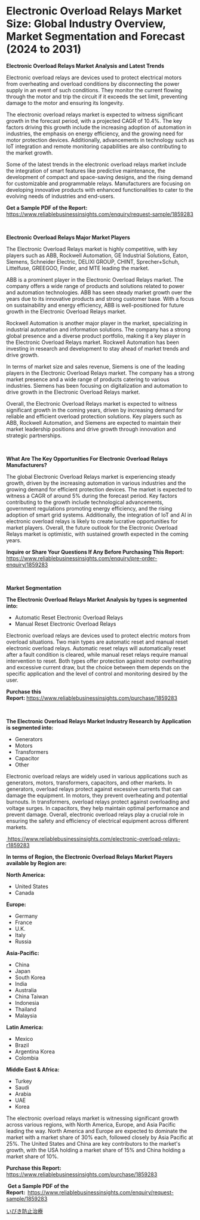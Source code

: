 <p><h1>Electronic Overload Relays Market Size: Global Industry Overview, Market Segmentation and Forecast (2024 to 2031)</h1></p><p><strong>Electronic Overload Relays Market Analysis and Latest Trends</strong></p>
<p><p>Electronic overload relays are devices used to protect electrical motors from overheating and overload conditions by disconnecting the power supply in an event of such conditions. They monitor the current flowing through the motor and trip the circuit if it exceeds the set limit, preventing damage to the motor and ensuring its longevity.</p><p>The electronic overload relays market is expected to witness significant growth in the forecast period, with a projected CAGR of 10.4%. The key factors driving this growth include the increasing adoption of automation in industries, the emphasis on energy efficiency, and the growing need for motor protection devices. Additionally, advancements in technology such as IoT integration and remote monitoring capabilities are also contributing to the market growth.</p><p>Some of the latest trends in the electronic overload relays market include the integration of smart features like predictive maintenance, the development of compact and space-saving designs, and the rising demand for customizable and programmable relays. Manufacturers are focusing on developing innovative products with enhanced functionalities to cater to the evolving needs of industries and end-users.</p></p>
<p><strong>Get a Sample PDF of the Report:&nbsp;</strong> <a href="https://www.reliablebusinessinsights.com/enquiry/request-sample/1859283">https://www.reliablebusinessinsights.com/enquiry/request-sample/1859283</a></p>
<p>&nbsp;</p>
<p><strong>Electronic Overload Relays Major Market Players</strong></p>
<p><p>The Electronic Overload Relays market is highly competitive, with key players such as ABB, Rockwell Automation, GE Industrial Solutions, Eaton, Siemens, Schneider Electric, DELIXI GROUP, CHINT, Sprecher+Schuh, Littelfuse, GREEGOO, Finder, and MTE leading the market.</p><p>ABB is a prominent player in the Electronic Overload Relays market. The company offers a wide range of products and solutions related to power and automation technologies. ABB has seen steady market growth over the years due to its innovative products and strong customer base. With a focus on sustainability and energy efficiency, ABB is well-positioned for future growth in the Electronic Overload Relays market.</p><p>Rockwell Automation is another major player in the market, specializing in industrial automation and information solutions. The company has a strong global presence and a diverse product portfolio, making it a key player in the Electronic Overload Relays market. Rockwell Automation has been investing in research and development to stay ahead of market trends and drive growth.</p><p>In terms of market size and sales revenue, Siemens is one of the leading players in the Electronic Overload Relays market. The company has a strong market presence and a wide range of products catering to various industries. Siemens has been focusing on digitalization and automation to drive growth in the Electronic Overload Relays market.</p><p>Overall, the Electronic Overload Relays market is expected to witness significant growth in the coming years, driven by increasing demand for reliable and efficient overload protection solutions. Key players such as ABB, Rockwell Automation, and Siemens are expected to maintain their market leadership positions and drive growth through innovation and strategic partnerships.</p></p>
<p>&nbsp;</p>
<p><strong>What Are The Key Opportunities For Electronic Overload Relays Manufacturers?</strong></p>
<p><p>The global Electronic Overload Relays market is experiencing steady growth, driven by the increasing automation in various industries and the growing demand for efficient protection devices. The market is expected to witness a CAGR of around 5% during the forecast period. Key factors contributing to the growth include technological advancements, government regulations promoting energy efficiency, and the rising adoption of smart grid systems. Additionally, the integration of IoT and AI in electronic overload relays is likely to create lucrative opportunities for market players. Overall, the future outlook for the Electronic Overload Relays market is optimistic, with sustained growth expected in the coming years.</p></p>
<p><strong>Inquire or Share Your Questions If Any Before Purchasing This Report:</strong> <a href="https://www.reliablebusinessinsights.com/enquiry/pre-order-enquiry/1859283">https://www.reliablebusinessinsights.com/enquiry/pre-order-enquiry/1859283</a></p>
<p>&nbsp;</p>
<p><strong>Market Segmentation</strong></p>
<p><strong>The Electronic Overload Relays Market Analysis by types is segmented into:</strong></p>
<p><ul><li>Automatic Reset Electronic Overload Relays</li><li>Manual Reset Electronic Overload Relays</li></ul></p>
<p><p>Electronic overload relays are devices used to protect electric motors from overload situations. Two main types are automatic reset and manual reset electronic overload relays. Automatic reset relays will automatically reset after a fault condition is cleared, while manual reset relays require manual intervention to reset. Both types offer protection against motor overheating and excessive current draw, but the choice between them depends on the specific application and the level of control and monitoring desired by the user.</p></p>
<p><strong>Purchase this Report:&nbsp;</strong><a href="https://www.reliablebusinessinsights.com/purchase/1859283">https://www.reliablebusinessinsights.com/purchase/1859283</a></p>
<p>&nbsp;</p>
<p><strong>The Electronic Overload Relays Market Industry Research by Application is segmented into:</strong></p>
<p><ul><li>Generators</li><li>Motors</li><li>Transformers</li><li>Capacitor</li><li>Other</li></ul></p>
<p><p>Electronic overload relays are widely used in various applications such as generators, motors, transformers, capacitors, and other markets. In generators, overload relays protect against excessive currents that can damage the equipment. In motors, they prevent overheating and potential burnouts. In transformers, overload relays protect against overloading and voltage surges. In capacitors, they help maintain optimal performance and prevent damage. Overall, electronic overload relays play a crucial role in ensuring the safety and efficiency of electrical equipment across different markets.</p></p>
<p><a href="https://www.reliablebusinessinsights.com/electronic-overload-relays-r1859283">&nbsp;https://www.reliablebusinessinsights.com/electronic-overload-relays-r1859283</a></p>
<p><strong>In terms of Region, the Electronic Overload Relays Market Players available by Region are:</strong></p>
<p>
    <p> <strong> North America: </strong>
        <ul>
            <li>United States</li>
            <li>Canada</li>
        </ul>
        </p> 
    <p> <strong> Europe: </strong>
        <ul>
            <li>Germany</li>
            <li>France</li>
            <li>U.K.</li>
            <li>Italy</li>
            <li>Russia</li>
        </ul>
        </p> 
    <p> <strong> Asia-Pacific: </strong>
        <ul>
            <li>China</li>
            <li>Japan</li>
            <li>South Korea</li>
            <li>India</li>
            <li>Australia</li>
            <li>China Taiwan</li>
            <li>Indonesia</li>
            <li>Thailand</li>
            <li>Malaysia</li>
        </ul>
        </p> 
    <p> <strong> Latin America: </strong>
        <ul>
            <li>Mexico</li>
            <li>Brazil</li>
            <li>Argentina Korea</li>
            <li>Colombia</li>
        </ul>
        </p> 
    <p> <strong> Middle East & Africa: </strong>
        <ul>
            <li>Turkey</li>
            <li>Saudi</li>
            <li>Arabia</li>
            <li>UAE</li>
            <li>Korea</li>
        </ul>
    </p>
    </p>
<p><p>The electronic overload relays market is witnessing significant growth across various regions, with North America, Europe, and Asia Pacific leading the way. North America and Europe are expected to dominate the market with a market share of 30% each, followed closely by Asia Pacific at 25%. The United States and China are key contributors to the market's growth, with the USA holding a market share of 15% and China holding a market share of 10%.</p></p>
<p><strong>Purchase this Report: </strong><a href="https://www.reliablebusinessinsights.com/purchase/1859283">https://www.reliablebusinessinsights.com/purchase/1859283</a></p>
<p>&nbsp;<strong>Get a Sample PDF of the Report:&nbsp;&nbsp;</strong><a href="https://www.reliablebusinessinsights.com/enquiry/request-sample/1859283">https://www.reliablebusinessinsights.com/enquiry/request-sample/1859283</a></p>
<p><strong></strong></p>
<p><p><a href="https://github.com/oqxogxyvqe90775/Market-Research-Report-List-2/blob/main/1671725146046.md">いびき防止治療</a></p></p>